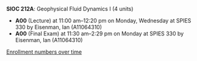 **SIOC 212A**: Geophysical Fluid Dynamics I (4 units)

- **A00** (Lecture) at 11:00 am–12:20 pm on Monday, Wednesday at SPIES 330 by Eisenman, Ian (A11064310)
- **A00** (Final Exam) at 11:30 am–2:29 pm on Monday at SPIES 330 by Eisenman, Ian (A11064310)

[Enrollment numbers over time](./SIOC212A.tsv)
